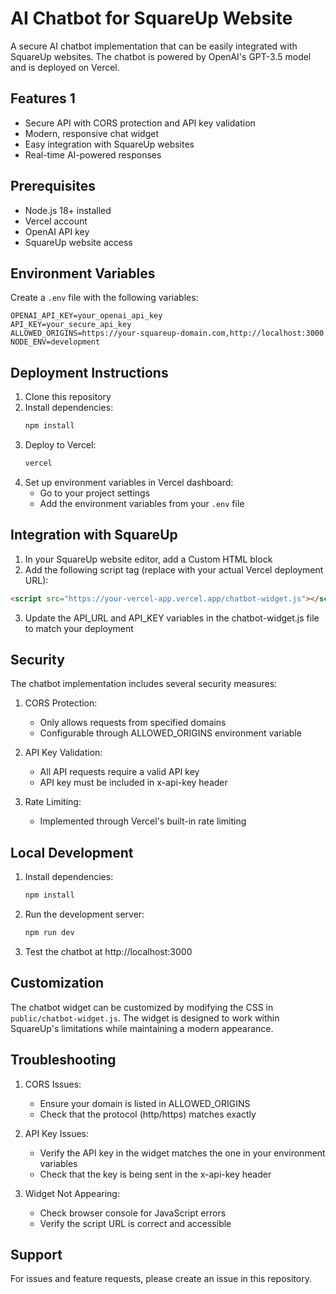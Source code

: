 # AI Chatbot for SquareUp Website

A secure AI chatbot implementation that can be easily integrated with SquareUp websites. The chatbot is powered by OpenAI's GPT-3.5 model and is deployed on Vercel.

## Features 1

- Secure API with CORS protection and API key validation
- Modern, responsive chat widget
- Easy integration with SquareUp websites
- Real-time AI-powered responses

## Prerequisites

- Node.js 18+ installed
- Vercel account
- OpenAI API key
- SquareUp website access

## Environment Variables

Create a `.env` file with the following variables:

```env
OPENAI_API_KEY=your_openai_api_key
API_KEY=your_secure_api_key
ALLOWED_ORIGINS=https://your-squareup-domain.com,http://localhost:3000
NODE_ENV=development
```

## Deployment Instructions

1. Clone this repository
2. Install dependencies:
   ```bash
   npm install
   ```
3. Deploy to Vercel:
   ```bash
   vercel
   ```
4. Set up environment variables in Vercel dashboard:
   - Go to your project settings
   - Add the environment variables from your `.env` file

## Integration with SquareUp

1. In your SquareUp website editor, add a Custom HTML block
2. Add the following script tag (replace with your actual Vercel deployment URL):

```html
<script src="https://your-vercel-app.vercel.app/chatbot-widget.js"></script>
```

3. Update the API_URL and API_KEY variables in the chatbot-widget.js file to match your deployment

## Security

The chatbot implementation includes several security measures:

1. CORS Protection:
   - Only allows requests from specified domains
   - Configurable through ALLOWED_ORIGINS environment variable

2. API Key Validation:
   - All API requests require a valid API key
   - API key must be included in x-api-key header

3. Rate Limiting:
   - Implemented through Vercel's built-in rate limiting

## Local Development

1. Install dependencies:
   ```bash
   npm install
   ```

2. Run the development server:
   ```bash
   npm run dev
   ```

3. Test the chatbot at http://localhost:3000

## Customization

The chatbot widget can be customized by modifying the CSS in `public/chatbot-widget.js`. The widget is designed to work within SquareUp's limitations while maintaining a modern appearance.

## Troubleshooting

1. CORS Issues:
   - Ensure your domain is listed in ALLOWED_ORIGINS
   - Check that the protocol (http/https) matches exactly

2. API Key Issues:
   - Verify the API key in the widget matches the one in your environment variables
   - Check that the key is being sent in the x-api-key header

3. Widget Not Appearing:
   - Check browser console for JavaScript errors
   - Verify the script URL is correct and accessible

## Support

For issues and feature requests, please create an issue in this repository.
